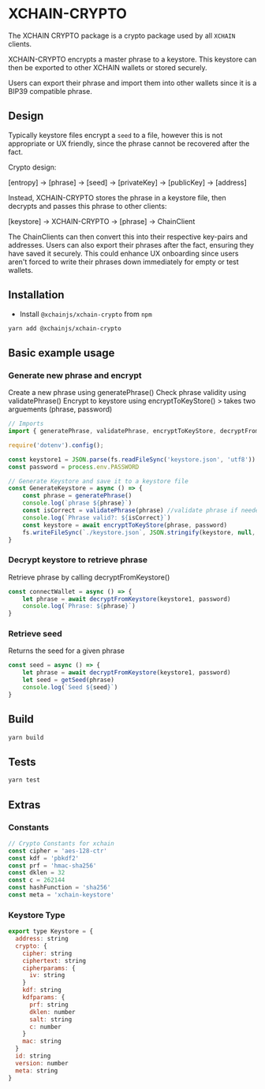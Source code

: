 # XCHAIN-CRYPTO

The XCHAIN CRYPTO package is a crypto package used by all `XCHAIN` clients.

XCHAIN-CRYPTO encrypts a master phrase to a keystore. This keystore can then be exported to other XCHAIN wallets or stored securely.

Users can export their phrase and import them into other wallets since it is a BIP39 compatible phrase.

## Design

Typically keystore files encrypt a `seed` to a file, however this is not appropriate or UX friendly, since the phrase cannot be recovered after the fact.

Crypto design:

[entropy] -> [phrase] -> [seed] -> [privateKey] -> [publicKey] -> [address]

Instead, XCHAIN-CRYPTO stores the phrase in a keystore file, then decrypts and passes this phrase to other clients:

[keystore] -> XCHAIN-CRYPTO -> [phrase] -> ChainClient

The ChainClients can then convert this into their respective key-pairs and addresses.
Users can also export their phrases after the fact, ensuring they have saved it securely. This could enhance UX onboarding since users aren't forced to write their phrases down immediately for empty or test wallets.


## Installation

- Install `@xchainjs/xchain-crypto` from `npm`

```bash
yarn add @xchainjs/xchain-crypto
```

## Basic example usage

### Generate new phrase and encrypt

Create a new phrase using generatePhrase() 
Check phrase validity using validatePhrase()
Encrypt to keystore using encryptToKeyStore() > takes two arguements (phrase, password)

```js
// Imports
import { generatePhrase, validatePhrase, encryptToKeyStore, decryptFromKeystore } from "@xchainjs/xchain-crypto"

require('dotenv').config();

const keystore1 = JSON.parse(fs.readFileSync('keystore.json', 'utf8'))
const password = process.env.PASSWORD

// Generate Keystore and save it to a keystore file
const GenerateKeystore = async () => {
    const phrase = generatePhrase()
    console.log(`phrase ${phrase}`)
    const isCorrect = validatePhrase(phrase) //validate phrase if needed returns Boolean
    console.log(`Phrase valid?: ${isCorrect}`)
    const keystore = await encryptToKeyStore(phrase, password)
    fs.writeFileSync(`./keystore.json`, JSON.stringify(keystore, null, 4), 'utf8')
}
```

### Decrypt keystore to retrieve phrase

Retrieve phrase by calling decryptFromKeystore() 
```ts
const connectWallet = async () => {
    let phrase = await decryptFromKeystore(keystore1, password)
    console.log(`Phrase: ${phrase}`)
}
```

### Retrieve seed

Returns the seed for a given phrase 

```ts
const seed = async () => {
    let phrase = await decryptFromKeystore(keystore1, password)
    let seed = getSeed(phrase)
    console.log(`Seed ${seed}`)
}
```

## Build

```bash
yarn build
```

## Tests

```bash
yarn test
```

## Extras

### Constants

```js
// Crypto Constants for xchain
const cipher = 'aes-128-ctr'
const kdf = 'pbkdf2'
const prf = 'hmac-sha256'
const dklen = 32
const c = 262144
const hashFunction = 'sha256'
const meta = 'xchain-keystore'
```

### Keystore Type

```js
export type Keystore = {
  address: string
  crypto: {
    cipher: string
    ciphertext: string
    cipherparams: {
      iv: string
    }
    kdf: string
    kdfparams: {
      prf: string
      dklen: number
      salt: string
      c: number
    }
    mac: string
  }
  id: string
  version: number
  meta: string
}
```

